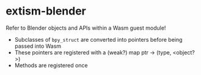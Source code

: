 # extism-blender

Refer to Blender objects and APIs within a Wasm guest module!

- Subclasses of `bpy_struct` are converted into pointers before being
  passed into Wasm
- These pointers are registered with a (weak?) map
    ptr -> (type, <object?>)
- Methods are registered once

